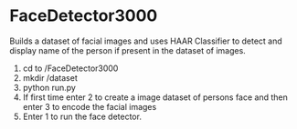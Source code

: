 # FaceDetector3000
Builds a dataset of facial images and uses HAAR Classifier to detect and display name of the person if present in the dataset of images.
1. cd to /FaceDetector3000
2. mkdir /dataset
3. python run.py
4. If first time enter 2 to create a image dataset of persons face and then enter 3 to encode the facial images
5. Enter 1 to run the face detector.
